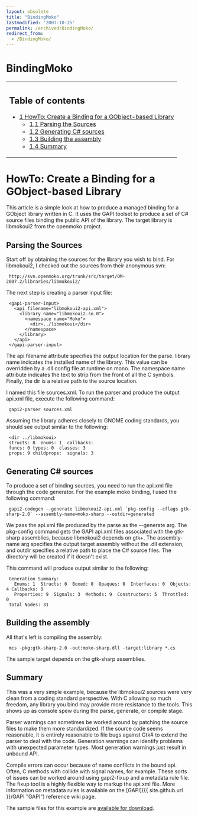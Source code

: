 ```yaml
---
layout: obsolete
title: "BindingMoko"
lastmodified: '2007-10-25'
permalink: /archived/BindingMoko/
redirect_from:
  - /BindingMoko/
---
```


BindingMoko
===========

<table>
<col width="100%" />
<tbody>
<tr class="odd">
<td align="left"><h2>Table of contents</h2>
<ul>
<li><a href="#howto-create-a-binding-for-a-gobject-based-library">1 HowTo: Create a Binding for a GObject-based Library</a>
<ul>
<li><a href="#parsing-the-sources">1.1 Parsing the Sources</a></li>
<li><a href="#generating-c-sources">1.2 Generating C# sources</a></li>
<li><a href="#building-the-assembly">1.3 Building the assembly</a></li>
<li><a href="#summary">1.4 Summary</a></li>
</ul></li>
</ul></td>
</tr>
</tbody>
</table>

HowTo: Create a Binding for a GObject-based Library
===================================================

This article is a simple look at how to produce a managed binding for a GObject library written in C. It uses the GAPI toolset to produce a set of C\# source files binding the public API of the library. The target library is libmokoui2 from the openmoko project.

Parsing the Sources
-------------------

Start off by obtaining the sources for the library you wish to bind. For libmokoui2, I checked out the sources from their anonymous svn:

     http://svn.openmoko.org/trunk/src/target/OM-2007.2/libraries/libmokoui2/

The next step is creating a parser input file:

     <gapi-parser-input>
       <api filename="libmokoui2-api.xml">
         <library name="libmokoui2.so.0">
           <namespace name="Moko">
             <dir>../libmokoui</dir>
           </namespace>
         </library>
       </api>
     </gapi-parser-input>

The api filename attribute specifies the output location for the parse. library name indicates the installed name of the library. This value can be overridden by a .dll.config file at runtime on mono. The namespace name attribute indicates the text to strip from the front of all the C symbols. Finally, the dir is a relative path to the source location.

I named this file sources.xml. To run the parser and produce the output api.xml file, execute the following command:

     gapi2-parser sources.xml

Assuming the library adheres closely to GNOME coding standards, you should see output similar to the following:

     <dir ../libmokoui> 
     structs: 8  enums: 1  callbacks: 
     funcs: 0 types: 0  classes: 3
     props: 9 childprops:  signals: 3

Generating C\# sources
----------------------

To produce a set of binding sources, you need to run the api.xml file through the code generator. For the example moko binding, I used the following command:

     gapi2-codegen --generate libmokoui2-api.xml `pkg-config --cflags gtk-sharp-2.0` --assembly-name=moko-sharp --outdir=generated

We pass the api.xml file produced by the parse as the --generate arg. The pkg-config command gets the GAPI api.xml files associated with the gtk-sharp assemblies, because libmokoui2 depends on gtk+. The assembly-name arg specifies the output target assembly without the .dll extension, and outdir specifies a relative path to place the C\# source files. The directory will be created if it doesn't exist.

This command will produce output similar to the following:

     Generation Summary:
       Enums: 1  Structs: 0  Boxed: 0  Opaques: 0  Interfaces: 0  Objects: 4 Callbacks: 0
       Properties: 9  Signals: 3  Methods: 9  Constructors: 5  Throttled: 0
     Total Nodes: 31

Building the assembly
---------------------

All that's left is compiling the assembly:

     mcs -pkg:gtk-sharp-2.0 -out:moko-sharp.dll -target:library *.cs

The sample target depends on the gtk-sharp assemblies.

Summary
-------

This was a very simple example, because the libmokoui2 sources were very clean from a coding standard perspective. With C allowing so much freedom, any library you bind may provide more resistance to the tools. This shows up as console spew during the parse, generate, or compile stage.

Parser warnings can sometimes be worked around by patching the source files to make them more standardized. If the source code seems reasonable, it is entirely reasonable to file bugs against Gtk\# to extend the parser to deal with the code. Generation warnings can identify problems with unexpected parameter types. Most generation warnings just result in unbound API.

Compile errors can occur because of name conflicts in the bound api. Often, C methods with collide with signal names, for example. These sorts of issues can be worked around using gapi2-fixup and a metadata rule file. The fixup tool is a highly flexible way to markup the api.xml file. More information on metadata rules is available on the [GAPI]({{ site.github.url }}/GAPI "GAPI") reference wiki page.

The sample files for this example are [available for download](http://downloads.sourceforge.net/gtk-sharp/moko-sharp-0.1.tar.gz).

